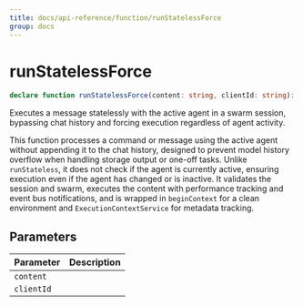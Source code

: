 ```yaml
---
title: docs/api-reference/function/runStatelessForce
group: docs
---
```


# runStatelessForce

```ts
declare function runStatelessForce(content: string, clientId: string): Promise<string>;
```

Executes a message statelessly with the active agent in a swarm session, bypassing chat history and forcing execution regardless of agent activity.

This function processes a command or message using the active agent without appending it to the chat history, designed to prevent model history
overflow when handling storage output or one-off tasks. Unlike `runStateless`, it does not check if the agent is currently active, ensuring execution
even if the agent has changed or is inactive. It validates the session and swarm, executes the content with performance tracking and event bus
notifications, and is wrapped in `beginContext` for a clean environment and `ExecutionContextService` for metadata tracking.

## Parameters

| Parameter | Description |
|-----------|-------------|
| `content` | |
| `clientId` | |
